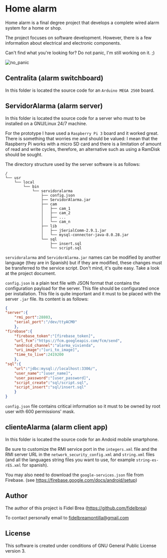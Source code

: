 # Home alarm

Home alarm is a final degree project that develops a complete wired alarm system for a home or shop.

The project focuses on software development. However, there is a few information about electrical and electronic components.

Can't find what you're looking for? Do not panic, I'm still working on it.  ;)

![no_panic](https://brea.synology.me/img/no_panic.png)

## Centralita (alarm switchboard)

In this folder is located the source code for an `Arduino MEGA 2560` board.

## ServidorAlarma (alarm server)

In this folder is located the source code for a server who must to be installed on a GNU/Linux 24/7 machine.

For the prototype I have used a `Raspberry Pi 3` board and it worked great. There is something that worries me and should be valued: I mean that the Raspberry Pi works with a micro SD card and there is a limitation of amount of read and write cycles, therefore, an alternative such as using a RamDisk should be sought.

The directory structure used by the server software is as follows:

```
/
└── usr
    └── local
        └── bin
            └── servidoralarma
                ├── config.json
                ├── ServidorAlarma.jar
                ├── cam
                │   ├── cam_1
                │   ├── cam_2
                │   ├── ...
                │   └── cam_n
                ├── lib
                │   ├── jSerialComm-2.9.1.jar
                │   └── mysql-connector-java-8.0.28.jar
                └── sql
                    ├── insert.sql
                    └── script.sql
```

`servidoralarma` and `ServidorAlarma.jar` names can be modified by another language (they are in Spanish) but if they are modified, these changes must be transferred to the service script. Don't mind, it's quite easy. Take a look at the project document.

`config.json` is a plain text file with JSON format that contains the configuration payload for the server. This file should be configurated once per installation. This file is quite important and it must to be placed with the server `.jar` file. Its content is as follows:

```json
{
"server":{
	"rmi_port":28803,
	"serial_port":"/dev/ttyACM0"
	},
"firebase":{
	"firebase_token":"[firebase_token]",
	"url_fcm":"https://fcm.googleapis.com/fcm/send",
	"android_channel":"alarma_vivienda",
	"uri_image":"[uri_to_image]",
	"time_to_live":2419200
	},
"sql":{
	"url":"jdbc:mysql://localhost:3306/",
	"user_name":"[user_name]",
	"user_password":"[user_password]",
	"script_create":"sql/script.sql",
	"script_insert":"sql/insert.sql"
	}
}
```
`config.json` file contains critical information so it must to be owned by root user with 600 permissions' mask.

## clienteAlarma (alarm client app)

In this folder is located the source code for an Andoid mobile smartphone.

Be sure to customize the RMI service port in the `integers.xml` file and the RMI server URL in the `network_security_config.xml` and `string.xml` files (and all the languages string files you want to use, for example `string-es-rES.xml` for spanish).

You may also need to download the `google-services.json` file from Firebase. (see https://firebase.google.com/docs/android/setup)

## Author

The author of this project is Fidel Brea (https://github.com/fidelbrea)

To contact personally email to fidelbreamontilla@gmail.com

## License

This software is created under conditions of GNU General Public License version 3.
